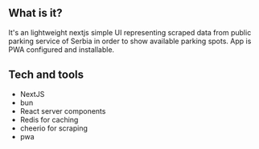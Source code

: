 ## What is it?

It's an lightweight nextjs simple UI representing scraped data from public parking service of Serbia in order to show available parking spots.
App is PWA configured and installable.

## Tech and tools

- NextJS
- bun
- React server components
- Redis for caching
- cheerio for scraping
- pwa
